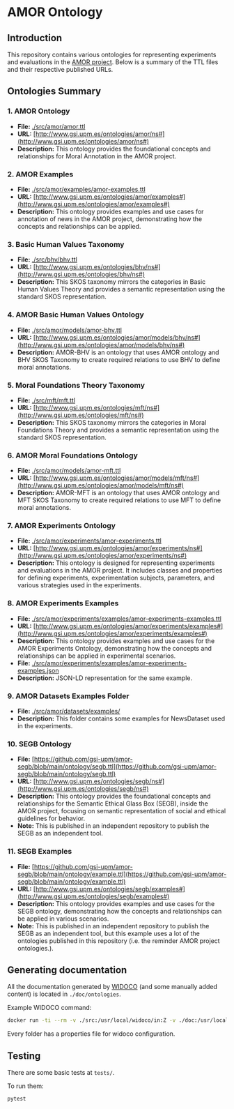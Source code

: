 # AMOR Ontology

## Introduction

This repository contains various ontologies for representing experiments and evaluations in the [AMOR project](https://www.gsi.upm.es/amor). Below is a summary of the TTL files and their respective published URLs.

## Ontologies Summary

### 1. **AMOR Ontology**

- **File:** [./src/amor/amor.ttl](./src/amor/amor.ttl)
- **URL:** [http://www.gsi.upm.es/ontologies/amor/ns#](http://www.gsi.upm.es/ontologies/amor/ns#)
- **Description:** This ontology provides the foundational concepts and relationships for Moral Annotation in the AMOR project.

### 2. **AMOR Examples**

- **File:** [./src/amor/examples/amor-examples.ttl](./src/amor/examples/amor-examples.ttl)
- **URL:** [http://www.gsi.upm.es/ontologies/amor/examples#](http://www.gsi.upm.es/ontologies/amor/examples#)
- **Description:** This ontology provides examples and use cases for annotation of news in the AMOR project, demonstrating how the concepts and relationships can be applied.

### 3. **Basic Human Values Taxonomy**

- **File:** [./src/bhv/bhv.ttl](./src/bhv/bhv.ttl)
- **URL:** [http://www.gsi.upm.es/ontologies/bhv/ns#](http://www.gsi.upm.es/ontologies/bhv/ns#)
- **Description:** This SKOS taxonomy mirrors the categories in Basic Human Values Theory and provides a semantic representation using the standard SKOS representation.

### 4. **AMOR Basic Human Values Ontology**

- **File:** [./src/amor/models/amor-bhv.ttl](./src/amor/models/amor-bhv.ttl)
- **URL:** [http://www.gsi.upm.es/ontologies/amor/models/bhv/ns#](http://www.gsi.upm.es/ontologies/amor/models/bhv/ns#)
- **Description:** AMOR-BHV is an ontology that uses AMOR ontology and BHV SKOS Taxonomy to create required relations to use BHV to define moral annotations.

### 5. **Moral Foundations Theory Taxonomy**

- **File:** [./src/mft/mft.ttl](./src/mft/mft.ttl)
- **URL:** [http://www.gsi.upm.es/ontologies/mft/ns#](http://www.gsi.upm.es/ontologies/mft/ns#)
- **Description:** This SKOS taxonomy mirrors the categories in Moral Foundations Theory and provides a semantic representation using the standard SKOS representation.

### 6. **AMOR Moral Foundations Ontology**

- **File:** [./src/amor/models/amor-mft.ttl](./src/amor/models/amor-mft.ttl)
- **URL:** [http://www.gsi.upm.es/ontologies/amor/models/mft/ns#](http://www.gsi.upm.es/ontologies/amor/models/mft/ns#)
- **Description:** AMOR-MFT is an ontology that uses AMOR ontology and MFT SKOS Taxonomy to create required relations to use MFT to define moral annotations.

### 7. **AMOR Experiments Ontology**

- **File:** [./src/amor/experiments/amor-experiments.ttl](./src/amor/experiments/amor-experiments.ttl)
- **URL:** [http://www.gsi.upm.es/ontologies/amor/experiments/ns#](http://www.gsi.upm.es/ontologies/amor/experiments/ns#)
- **Description:** This ontology is designed for representing experiments and evaluations in the AMOR project. It includes classes and properties for defining experiments, experimentation subjects, parameters, and various strategies used in the experiments.

### 8. **AMOR Experiments Examples**

- **File:** [./src/amor/experiments/examples/amor-experiments-examples.ttl](./src/amor/experiments/examples/amor-experiments-examples.ttl)
- **URL:** [http://www.gsi.upm.es/ontologies/amor/experiments/examples#](http://www.gsi.upm.es/ontologies/amor/experiments/examples#)
- **Description:** This ontology provides examples and use cases for the AMOR Experiments Ontology, demonstrating how the concepts and relationships can be applied in experimental scenarios.
- **File:** [./src/amor/experiments/examples/amor-experiments-examples.json](./src/amor/experiments/examples/amor-experiments-examples.json)
- **Description:** JSON-LD representation for the same example.

### 9. **AMOR Datasets Examples Folder**

- **File:** [./src/amor/datasets/examples/](./src/amor/datasets/examples/)
- **Description:** This folder contains some examples for NewsDataset used in the experiments.

### 10. **SEGB Ontology**

- **File:** [https://github.com/gsi-upm/amor-segb/blob/main/ontology/segb.ttl](https://github.com/gsi-upm/amor-segb/blob/main/ontology/segb.ttl)
- **URL:** [http://www.gsi.upm.es/ontologies/segb/ns#](http://www.gsi.upm.es/ontologies/segb/ns#)
- **Description:** This ontology provides the foundational concepts and relationships for the Semantic Ethical Glass Box (SEGB), inside the AMOR project, focusing on semantic representation of social and ethical guidelines for behavior.
- **Note:** This is published in an independent repository to publish the SEGB as an independent tool.

### 11. **SEGB Examples**

- **File:** [https://github.com/gsi-upm/amor-segb/blob/main/ontology/example.ttl](https://github.com/gsi-upm/amor-segb/blob/main/ontology/example.ttl)
- **URL:** [http://www.gsi.upm.es/ontologies/segb/examples#](http://www.gsi.upm.es/ontologies/segb/examples#)
- **Description:** This ontology provides examples and use cases for the SEGB ontology, demonstrating how the concepts and relationships can be applied in various scenarios.
- **Note:** This is published in an independent repository to publish the SEGB as an independent tool, but this example uses a lot of the ontologies published in this repository (i.e. the reminder AMOR project ontologies.).

## Generating documentation

All the documentation generated by [WIDOCO](https://github.com/dgarijo/Widoco) (and some manually added content) is located in `./doc/ontologies`.

Example WIDOCO command:

```bash
docker run -ti --rm -v ./src:/usr/local/widoco/in:Z -v ./doc:/usr/local/widoco/out:Z ghcr.io/dgarijo/widoco:latest -confFile in/widoco-amor-experiments-examples-config.properties -ontFile in/amor-experiments-examples.ttl -outFolder out/ontologies/amor/experiments/examples/doc -webVowl -rewriteAll
```

Every folder has a properties file for widoco configuration.

## Testing

There are some basic tests at `tests/`.

To run them:

```bash
pytest
```
